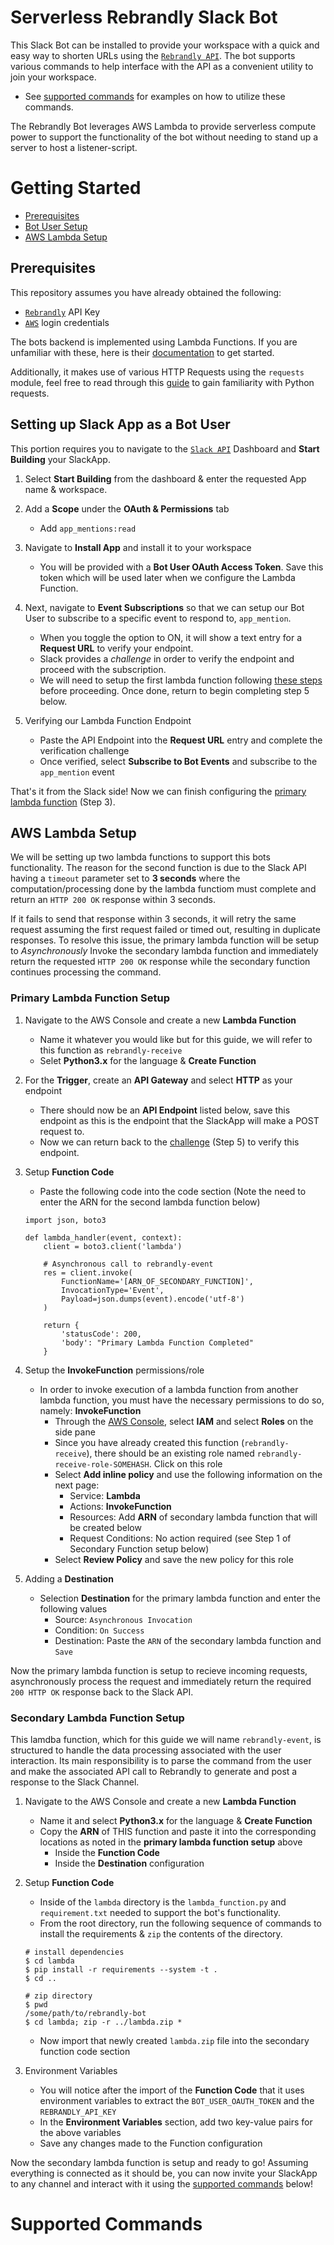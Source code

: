 # Serverless Rebrandly Slack Bot
This Slack Bot can be installed to provide your workspace with a quick and easy way to shorten URLs using the [`Rebrandly API`](https://developers.rebrandly.com/docs). The bot supports various commands to help interface with the API as a convenient utility to join your workspace. 
   - See [supported commands](#supported-commands) for examples on how to utilize these commands.

The Rebrandly Bot leverages AWS Lambda to provide serverless compute power to support the functionality of the bot without needing to stand up a server to host a listener-script.

# Getting Started
- [Prerequisites](#prerequisites)
- [Bot User Setup](#setting-up-slack-app-as-a-bot-user)
- [AWS Lambda Setup](#aws-lambda-setup)

## Prerequisites
This repository assumes you have already obtained the following:
- [`Rebrandly`](https://developers.rebrandly.com/docs/get-started) API Key
- [`AWS`](https://aws.amazon.com/console/) login credentials

The bots backend is implemented using Lambda Functions. If you are unfamiliar with these, here is their [documentation](https://docs.aws.amazon.com/lambda/index.html) to get started.

Additionally, it makes use of various HTTP Requests using the `requests` module, feel free to read through this [guide](https://realpython.com/python-requests/) to gain familiarity with Python requests.

## Setting up Slack App as a Bot User
This portion requires you to navigate to the [`Slack API`](https://api.slack.com/) Dashboard and **Start Building** your SlackApp.

1. Select **Start Building** from the dashboard & enter the requested App name & workspace.

2. Add a **Scope** under the **OAuth & Permissions** tab
   - Add `app_mentions:read` 

3. Navigate to **Install App** and install it to your workspace
   - You will be provided with a **Bot User OAuth Access Token**. Save this token which will be used later when we configure the Lambda Function.

4. Next, navigate to **Event Subscriptions** so that we can setup our Bot User to subscribe to a specific event to respond to, `app_mention`.
   - When you toggle the option to ON, it will show a text entry for a **Request URL** to verify your endpoint. 
   - Slack provides a *challenge* in order to verify the endpoint and proceed with the subscription.
   - We will need to setup the first lambda function following [these steps](#primary-lambda-function-setup) before proceeding. Once done, return to begin completing step 5 below.

5. Verifying our Lambda Function Endpoint
   - Paste the API Endpoint into the **Request URL** entry and complete the verification challenge
   - Once verified, select **Subscribe to Bot Events** and subscribe to the `app_mention` event


That's it from the Slack side! Now we can finish configuring the [primary lambda function](#primary-lambda-function-setup) (Step 3).


## AWS Lambda Setup
We will be setting up two lambda functions to support this bots functionality. The reason for the second function is due to the Slack API having a `timeout` parameter set to **3 seconds** where the computation/processing done by the lambda functiom must complete and return an `HTTP 200 OK` response within 3 seconds. 

If it fails to send that response within 3 seconds, it will retry the same request assuming the first request failed or timed out, resulting in duplicate responses. To resolve this issue, the primary lambda function will be setup to *Asynchronously* Invoke the secondary lambda function and immediately return the requested `HTTP 200 OK` response while the secondary function continues processing the command.

### Primary Lambda Function Setup
1. Navigate to the AWS Console and create a new **Lambda Function**
   - Name it whatever you would like but for this guide, we will refer to this function as `rebrandly-receive`
   - Selet **Python3.x** for the language & **Create Function**

2. For the **Trigger**, create an **API Gateway** and select **HTTP** as your endpoint
   - There should now be an **API Endpoint** listed below, save this endpoint as this is the endpoint that the SlackApp will make a POST request to.
   - Now we can return back to the [challenge](#setting-up-slack-app-as-a-bot-user) (Step 5) to verify this endpoint.

3. Setup **Function Code**
   - Paste the following code into the code section (Note the need to enter the ARN for the second lambda function below)
    ```
    import json, boto3

    def lambda_handler(event, context):
        client = boto3.client('lambda')
        
        # Asynchronous call to rebrandly-event
        res = client.invoke(
            FunctionName='[ARN_OF_SECONDARY_FUNCTION]',
            InvocationType='Event',
            Payload=json.dumps(event).encode('utf-8')
        )

        return {
            'statusCode': 200,
            'body': "Primary Lambda Function Completed"
        }
    ```

4. Setup the **InvokeFunction** permissions/role
   - In order to invoke execution of a lambda function from another lambda function, you must have the necessary permissions to do so, namely: **InvokeFunction**
      - Through the [AWS Console](https://us-east-2.console.aws.amazon.com/console/home), select **IAM** and select **Roles** on the side pane
      - Since you have already created this function (`rebrandly-receive`), there should be an existing role named `rebrandly-receive-role-SOMEHASH`. Click on this role
      - Select **Add inline policy** and use the following information on the next page:
         - Service: **Lambda**
         - Actions: **InvokeFunction**
         - Resources: Add **ARN** of secondary lambda function that will be created below
         - Request Conditions: No action required (see Step 1 of Secondary Function setup below)
      - Select **Review Policy** and save the new policy for this role

5. Adding a **Destination**
   - Selection **Destination** for the primary lambda function and enter the following values
       - Source: `Asynchronous Invocation`
       - Condition: `On Success`
       - Destination: Paste the `ARN` of the secondary lambda function and `Save`


Now the primary lambda function is setup to recieve incoming requests, asynchronously process the request and immediately return the required `200 HTTP OK` response back to the Slack API.


### Secondary Lambda Function Setup
This lamdba function, which for this guide we will name `rebrandly-event`, is structured to handle the data processing associated with the user interaction. Its main responsibility is to parse the command from the user and make the associated API call to Rebrandly to generate and post a response to the Slack Channel.

1. Navigate to the AWS Console and create a new **Lambda Function**
   - Name it and select **Python3.x** for the language & **Create Function**
   - Copy the **ARN** of THIS function and paste it into the corresponding locations as noted in the **primary lambda function setup** above
      - Inside the **Function Code**
      - Inside the **Destination** configuration

2. Setup **Function Code**
   - Inside of the `lambda` directory is the `lambda_function.py` and `requirement.txt` needed to support the bot's functionality.
   - From the root directory, run the following sequence of commands to install the requirements & `zip` the contents of the directory.
   ```
   # install dependencies
   $ cd lambda
   $ pip install -r requirements --system -t .
   $ cd ..

   # zip directory
   $ pwd
   /some/path/to/rebrandly-bot
   $ cd lambda; zip -r ../lambda.zip *
   ```
   - Now import that newly created `lambda.zip` file into the secondary function code section

3. Environment Variables
   - You will notice after the import of the **Function Code** that it uses environment variables to extract the `BOT_USER_OAUTH_TOKEN` and the `REBRANDLY_API_KEY`
   - In the **Environment Variables** section, add two key-value pairs for the above variables
   - Save any changes made to the Function configuration


Now the secondary lambda function is setup and ready to go! Assuming everything is connected as it should be, you can now invite your SlackApp to any channel and interact with it using the [supported commands](#supported-commands) below!


# Supported Commands
